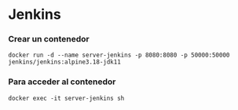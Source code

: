 # Jenkins

### Crear un contenedor

```
docker run -d --name server-jenkins -p 8080:8080 -p 50000:50000 jenkins/jenkins:alpine3.18-jdk11
```

### Para acceder al contenedor

```
docker exec -it server-jenkins sh
```
